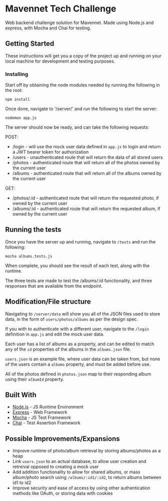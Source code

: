 # Mavennet Tech Challenge

Web backend challenge solution for Mavennet. Made using Node.js and express, with Mocha and Chai for testing.

## Getting Started

These instructions will get you a copy of the project up and running on your local machine for development and testing purposes.

### Installing

Start off by obtaining the node modules needed by running the following in the root:

```
npm install
```

Once done, navigate to '/server/' and run the following to start the server:

```
nodemon app.js
```

The server should now be ready, and can take the following requests:

POST:
* /login - will use the mock user data defined in `app.js` to login and return a JWT bearer token for authorization
* /users - unauthenticated route that will return the data of all stored users
* /photos - authenticated route that will return all of the photos owned by the current user
* /albums - authenticated route that will return all of the albums owned by the current user

GET:
* /photos/:id - authenticated route that will return the requested photo, if owned by the current user
* /albums/:id - authenticated route that will return the requested album, if owned by the current user

## Running the tests

Once you have the server up and running, navigate to `/tests` and run the following:

```
mocha albums.tests.js
```

When complete, you should see the result of each test, along with the runtime.

The three tests are made to test the /albums/:id functionality, and three responses that are available from the endpoint.

## Modification/File structure

Navigating to `/server/data` will show you all of the JSON files used to store data, in the form of `users/photos/albums` as per the design spec.

If you with to authenticate with a different user, navigate to the `/login` definition in `app.js` and edit the mock user data.

Each user has a list of albums as a property, and can be edited to match any of the `id` properties of the albums in the `albums.json` file.

`users.json` is an example file, where user data can be taken from, but none of the users contain a `albums` property, and must be added before use.

All of the photos defined in `photos.json` map to their responding album using their `albumId` property.

## Built With

* [Node.js](https://github.com/nodejs/node) - JS Runtime Environment
* [Express](https://github.com/expressjs/express) - Web Framework
* [Mocha](https://github.com/mochajs/mocha) - JS Test Framework
* [Chai](https://github.com/chaijs/chai) - Test Assertion Framework

## Possible Improvements/Expansions
* Improve runtime of photo/album retrieval by storing albums/photos as a heap
* Link `users.json` to an actual database, to allow user creation and retreival opposed to creating a mock user
* Add addition functionality to allow for shared albums, or mass album/photo search using `/albums/:id1/:id2`, to return albums between id1 to id2
* Improve security and ease of access by using other authentication methods like OAuth, or storing data with cookies

